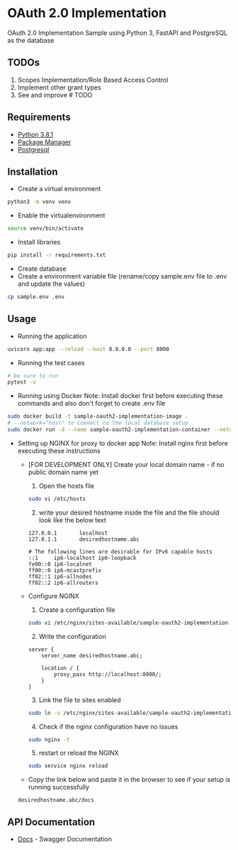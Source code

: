 # OAuth 2.0 Implementation

OAuth 2.0 Implementation Sample using Python 3, FastAPI and PostgreSQL as the database

## TODOs
1. Scopes Implementation/Role Based Access Control
2. Implement other grant types
3. See and improve # TODO 

## Requirements
* [Python 3.8.1](https://www.python.org/downloads/release/python-381)
* [Package Manager](https://pip.pypa.io/en/stable/)
* [Postgresql](https://www.postgresql.org/download/)

## Installation
* Create a virtual environment
```bash
python3 -m venv venv
```
* Enable the virtualenvironment
```bash
source venv/bin/activate
```
* Install libraries
```bash
pip install -r requirements.txt
```
* Create database
* Create a environment variable file (rename/copy sample.env file to .env and update the values)
```bash
cp sample.env .env
```

## Usage
* Running the application
```bash
uvicorn app:app --reload --host 0.0.0.0 --port 8000
```
* Running the test cases
```bash
# be sure to run
pytest -v
```
* Running using Docker
Note: Install docker first before executing these commands and also don't forget to create .env file
```bash
sudo docker build -t sample-oauth2-implementation-image .
# --network="host" to connect to the local database setup
sudo docker run -d --name sample-oauth2-implementation-container --network="host" sample-oauth2-implementation-image
```

* Setting up NGINX for proxy to docker app
Note: Install nginx first before executing these instructions
    * [FOR DEVELOPMENT ONLY] Create your local domain name - if no public domain name yet
        1. Open the hosts file
        ```bash
        sudo vi /etc/hosts
        ```
        2. write your desired hostname inside the file and the file should look like the below text
        ```text
        127.0.0.1       localhost
        127.0.1.1       desiredhostname.abc

        # The following lines are desirable for IPv6 capable hosts
        ::1     ip6-localhost ip6-loopback
        fe00::0 ip6-localnet
        ff00::0 ip6-mcastprefix
        ff02::1 ip6-allnodes
        ff02::2 ip6-allrouters
        ```

    * Configure NGINX
        1. Create a configuration file
        ```bash
        sudo vi /etc/nginx/sites-available/sample-oauth2-implementation
        ```
        2. Write the configuration
        ```text
        server {
            server_name desiredhostname.abc;

            location / {
                proxy_pass http://localhost:8000/;
            }
        }
        ```
        3. Link the file to sites enabled
        ```bash
        sudo ln -s /etc/nginx/sites-available/sample-oauth2-implementation /etc/nginx/sites-enabled/
        ```
        4. Check if the nginx configuration have no issues
        ```bash
        sudo nginx -t
        ```
        5. restart or reload the NGINX
        ```bash
        sudo service nginx reload
        ```
    
    * Copy the link below and paste it in the browser to see if your setup is running successfully
    ```text
    desiredhostname.abc/docs
    ```

## API Documentation
* [Docs](http://localhost:8000/docs) - Swagger Documentation
